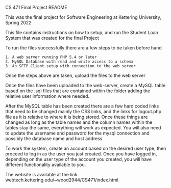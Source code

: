 CS 471 Final Project README

This was the final project for Software Engineering at Kettering University, Spring 2022


This file contains instructions on how to setup, and run the Student Loan System that was created for the final Project

To run the files successfully there are a few steps to be taken before hand

    1. A web server running PHP 5.4 or later
    2. MySQL Database with read and write access to a schema
    3. An SFTP Client setup with connection to the web server


Once the steps above are taken, upload the files to the web server

Once the files have been uploaded to the web-server, create a MySQL table based on the .sql files that are contained within the folder
 adding the relative user information where needed.

After the MySQL table has been created there are a few hard coded links that need to be changed mainly the CSS links, and the links for 
 logout.php file as it is relative to where it is being stored. Once these things are changed as long as the table names and the column names within the tables stay
 the same, everything will work as expected. You will also need to update the username and password for the mysql connection and possibly the database name and host address.

To work the system, create an account based on the desired user type, then proceed to log in as the user you just created. Once you have logged in, depending on the
 user type of the account you created, you will have different functionality available to you.

The website is available at the link webtech.kettering.edu/~wood2944/CS471/index.html
